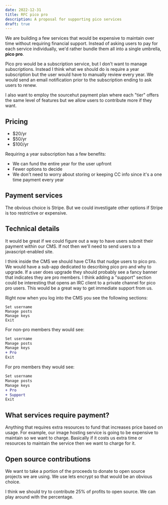 ```yaml
---
date: 2022-12-31
title: RFC pico pro
description: A proposal for supporting pico services
draft: true
---
```


We are building a few services that would be expensive to maintain over time
without requiring financial support. Instead of asking users to pay for each
service individually, we'd rather bundle them all into a single umbrella, **pico
pro**.

Pico pro would be a subscription service, but I don't want to manage
subscriptions. Instead I think what we should do is require a year subscription
but the user would have to manually review every year. We would send an email
notification prior to the subscription ending to ask users to renew.

I also want to employ the sourcehut payment plan where each "tier" offers the
same level of features but we allow users to contribute more if they want.

## Pricing

- $20/yr
- $50/yr
- $100/yr

Requiring a year subscription has a few benefits:

- We can fund the entire year for the user upfront
- Fewer options to decide
- We don't need to worry about storing or keeping CC info since it's a one time
  payment every year

## Payment services

The obvious choice is Stripe. But we could investigate other options if Stripe
is too restrictive or expensive.

## Technical details

It would be great if we could figure out a way to have users submit their
payment within our CMS. If not then we'll need to send users to a
javascript-enabled site.

I think inside the CMS we should have CTAs that nudge users to pico pro. We
would have a sub-app dedicated to describing pico pro and why to upgrade. If a
user does upgrade they should probably see a fancy banner that indicates they
are pro members. I think adding a "support" section could be interesting that
opens an IRC client to a private channel for pico pro users. This would be a
great way to get immediate support from us.

Right now when you log into the CMS you see the following sections:

```
Set username
Manage posts
Manage keys
Exit
```

For non-pro members they would see:

```diff
Set username
Manage posts
Manage keys
+ Pro
Exit
```

For pro members they would see:

```diff
Set username
Manage posts
Manage keys
+ Pro
+ Support
Exit
```

## What services require payment?

Anything that requires extra resources to fund that increases price based on
usage. For example, our image hosting service is going to be expensive to
maintain so we want to charge. Basically if it costs us extra time or resources
to maintain the service then we want to charge for it.

## Open source contributions

We want to take a portion of the proceeds to donate to open source projects we
are using. We use lets encrypt so that would be an obvious choice.

I think we should try to contribute 25% of profits to open source. We can play
around with the percentage.
